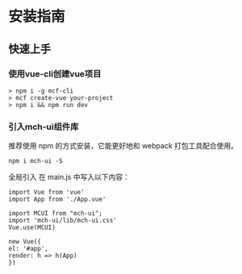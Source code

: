 #  安装指南

##  快速上手

###     使用vue-cli创建vue项目

    > npm i -g mcf-cli
    > mcf create-vue your-project
    > npm i && npm run dev
###  引入mch-ui组件库

推荐使用 npm 的方式安装，它能更好地和 webpack 打包工具配合使用。

    npm i mch-ui -S

全局引入
在 main.js 中写入以下内容：

    import Vue from 'vue'
    import App from './App.vue'

    import MCUI from "mch-ui";
    import 'mch-ui/lib/mch-ui.css'
    Vue.use(MCUI)

    new Vue({
    el: '#app',
    render: h => h(App)
    })